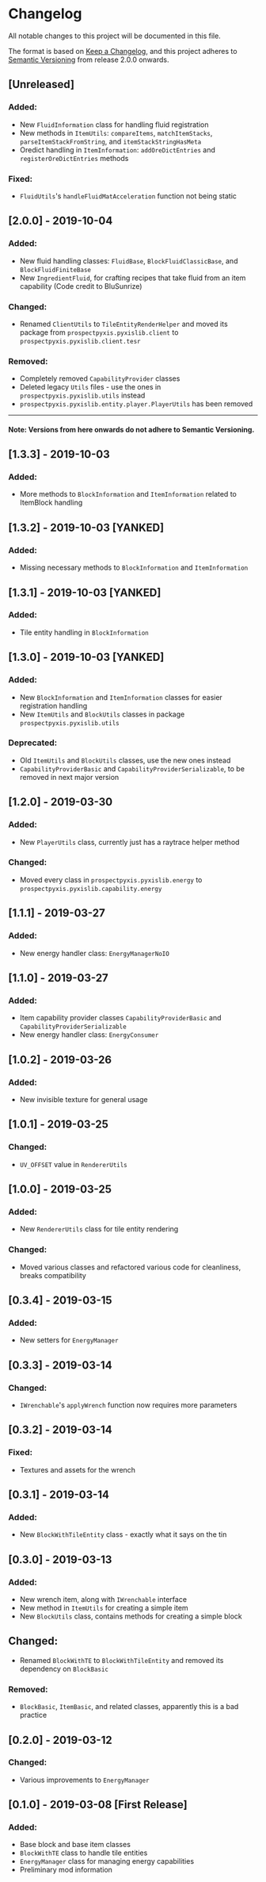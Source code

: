 # Changelog
All notable changes to this project will be documented in this file.

The format is based on [Keep a Changelog](https://keepachangelog.com/en/1.0.0/), and this project adheres to [Semantic Versioning](https://semver.org/spec/v2.0.0.html) from release 2.0.0 onwards.

## [Unreleased]
### Added:
- New `FluidInformation` class for handling fluid registration
- New methods in `ItemUtils`: `compareItems`, `matchItemStacks`, `parseItemStackFromString`, and `itemStackStringHasMeta`
- Oredict handling in `ItemInformation`: `addOreDictEntries` and `registerOreDictEntries` methods
### Fixed:
- `FluidUtils`'s `handleFluidMatAcceleration` function not being static

## [2.0.0] - 2019-10-04
### Added:
- New fluid handling classes: `FluidBase`, `BlockFluidClassicBase`, and `BlockFluidFiniteBase`
- New `IngredientFluid`, for crafting recipes that take fluid from an item capability (Code credit to BluSunrize)

### Changed:
- Renamed `ClientUtils` to `TileEntityRenderHelper` and moved its package from `prospectpyxis.pyxislib.client` to `prospectpyxis.pyxislib.client.tesr`

### Removed:
- Completely removed `CapabilityProvider` classes
- Deleted legacy `Utils` files - use the ones in `prospectpyxis.pyxislib.utils` instead
- `prospectpyxis.pyxislib.entity.player.PlayerUtils` has been removed

---
#### Note: Versions from here onwards do not adhere to Semantic Versioning.

## [1.3.3] - 2019-10-03
### Added:
- More methods to `BlockInformation` and `ItemInformation` related to ItemBlock handling

## [1.3.2] - 2019-10-03 [YANKED]
### Added:
- Missing necessary methods to `BlockInformation` and `ItemInformation`

## [1.3.1] - 2019-10-03 [YANKED]
### Added:
- Tile entity handling in `BlockInformation`

## [1.3.0] - 2019-10-03 [YANKED]
### Added:
- New `BlockInformation` and `ItemInformation` classes for easier registration handling
- New `ItemUtils` and `BlockUtils` classes in package `prospectpyxis.pyxislib.utils`

### Deprecated:
- Old `ItemUtils` and `BlockUtils` classes, use the new ones instead
- `CapabilityProviderBasic` and `CapabilityProviderSerializable`, to be removed in next major version

## [1.2.0] - 2019-03-30
### Added:
- New `PlayerUtils` class, currently just has a raytrace helper method

### Changed:
- Moved every class in `prospectpyxis.pyxislib.energy` to `prospectpyxis.pyxislib.capability.energy`

## [1.1.1] - 2019-03-27
### Added:
- New energy handler class: `EnergyManagerNoIO`

## [1.1.0] - 2019-03-27
### Added:
- Item capability provider classes `CapabilityProviderBasic` and `CapabilityProviderSerializable`
- New energy handler class: `EnergyConsumer`

## [1.0.2] - 2019-03-26
### Added:
- New invisible texture for general usage

## [1.0.1] - 2019-03-25
### Changed:
- `UV_OFFSET` value in `RendererUtils`

## [1.0.0] - 2019-03-25
### Added:
- New `RendererUtils` class for tile entity rendering

### Changed:
- Moved various classes and refactored various code for cleanliness, breaks compatibility

## [0.3.4] - 2019-03-15
### Added:
- New setters for `EnergyManager`

## [0.3.3] - 2019-03-14
### Changed:
- `IWrenchable`'s `applyWrench` function now requires more parameters

## [0.3.2] - 2019-03-14
### Fixed:
- Textures and assets for the wrench

## [0.3.1] - 2019-03-14
### Added:
- New `BlockWithTileEntity` class - exactly what it says on the tin

## [0.3.0] - 2019-03-13
### Added:
- New wrench item, along with `IWrenchable` interface
- New method in `ItemUtils` for creating a simple item
- New `BlockUtils` class, contains methods for creating a simple block

## Changed:
- Renamed `BlockWithTE` to `BlockWithTileEntity` and removed its dependency on `BlockBasic`

### Removed:
- `BlockBasic`, `ItemBasic`, and related classes, apparently this is a bad practice

## [0.2.0] - 2019-03-12
### Changed:
- Various improvements to `EnergyManager`

## [0.1.0] - 2019-03-08 [First Release]
### Added:
- Base block and base item classes
- `BlockWithTE` class to handle tile entities
- `EnergyManager` class for managing energy capabilities
- Preliminary mod information